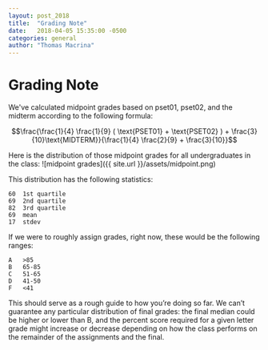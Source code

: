 ```yaml
---
layout: post_2018
title:  "Grading Note"
date:   2018-04-05 15:35:00 -0500
categories: general
author: "Thomas Macrina"
---
```


# Grading Note
We've calculated midpoint grades based on pset01, pset02, and the midterm according to the following formula:

$$\frac{\frac{1}{4} \frac{1}{9} ( \text{PSET01} + \text{PSET02} ) + \frac{3}{10}\text{MIDTERM}}{\frac{1}{4} \frac{2}{9} + \frac{3}{10}}$$

Here is the distribution of those midpoint grades for all undergraduates in the class:
![midpoint grades]({{ site.url }}/assets/midpoint.png)

This distribution has the following statistics:
```
60	1st quartile
69	2nd quartile
82	3rd quartile
69	mean
17	stdev
```

If we were to roughly assign grades, right now, these would be the following ranges:
```
A	>85
B	65-85
C	51-65
D	41-50
F	<41
```

This should serve as a rough guide to how you’re doing so far. We can’t guarantee any particular distribution of final grades: the final median could be higher or lower than B, and the percent score required for a given letter grade might increase or decrease depending on how the class performs on the remainder of the assignments and the final.
